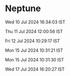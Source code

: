 # Neptune

Wed 10 Jul 2024 16:34:03 IST

Thu 11 Jul 2024 12:00:56 IST

Fri 12 Jul 2024 10:29:17 IST

Mon 15 Jul 2024 10:31:21 IST

Mon 15 Jul 2024 10:31:30 IST

Wed 17 Jul 2024 16:20:27 IST
